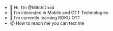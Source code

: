 - 👋 Hi, I’m @MitchDroid
- 👀 I’m interested in Mobile and OTT Technologies
- 🌱 I’m currently learning ROKU OTT
- 📫 How to reach me you can text me

<!---
MitchDroid/MitchDroid is a ✨ special ✨ repository because its `README.md` (this file) appears on your GitHub profile.
You can click the Preview link to take a look at your changes.
--->

